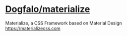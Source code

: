 # [Dogfalo/materialize](https://github.com/Dogfalo/materialize)

Materialize, a CSS Framework based on Material Design https://materializecss.com
